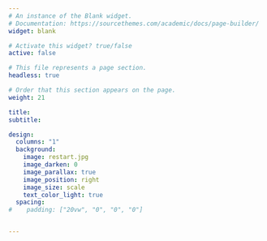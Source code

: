 ```yaml
---
# An instance of the Blank widget.
# Documentation: https://sourcethemes.com/academic/docs/page-builder/
widget: blank

# Activate this widget? true/false
active: false

# This file represents a page section.
headless: true

# Order that this section appears on the page.
weight: 21

title: 
subtitle:

design:
  columns: "1"
  background:
    image: restart.jpg
    image_darken: 0
    image_parallax: true
    image_position: right
    image_size: scale
    text_color_light: true
  spacing:
#    padding: ["20vw", "0", "0", "0"]


---
```

